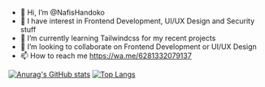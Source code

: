 - 👋 Hi, I’m @NafisHandoko
- 👀 I have interest in Frontend Development, UI/UX Design and Security stuff
- 🌱 I’m currently learning Tailwindcss for my recent projects
- 💞️ I’m looking to collaborate on Frontend Development or UI/UX Design
- 📫 How to reach me https://wa.me/6281332079137

[![Anurag's GitHub stats](https://github-readme-stats.vercel.app/api?username=nafishandoko&show_icons=true&theme=tokyonight)](https://github.com/anuraghazra/github-readme-stats)
[![Top Langs](https://github-readme-stats.vercel.app/api/top-langs/?username=anuraghazra&layout=compact&theme=tokyonight)](https://github.com/anuraghazra/github-readme-stats)


<!---
NafisHandoko/NafisHandoko is a ✨ special ✨ repository because its `README.md` (this file) appears on your GitHub profile.
You can click the Preview link to take a look at your changes.
--->
